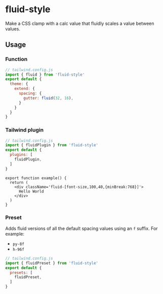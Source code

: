 # fluid-style

Make a CSS clamp with a calc value that fluidly scales a value between values.

## Usage

### Function

```js
// tailwind.config.js
import { fluid } from 'fluid-style'
export default {
  theme: {
    extend: {
      spacing: {
        gutter: fluid(32, 16),
      }
    }
  }
}
```

### Tailwind plugin

```js
// tailwind.config.js
import { fluidPlugin } from 'fluid-style'
export default {
  plugins: [
    fluidPlugin,
  ]
}
```

```tsx
export function example() {
  return (
    <div className='fluid-[font-size,100,40,{minBreak:768}]'>
      Hello World
    </div>
  )
}
```

### Preset

Adds fluid versions of all the default spacing values using an `f` suffix. For example:

- `py-8f`
- `h-96f`

```js
// tailwind.config.js
import { fluidPreset } from 'fluid-style'
export default {
  presets: [
    fluidPreset,
  ]
}
```
